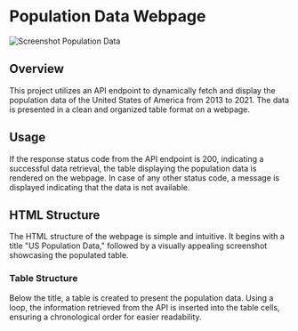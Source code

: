 # Population Data Webpage

![Screenshot Population Data](https://github.com/henrykrain/hw2/assets/120867004/49f9700a-c00c-4cb0-b3e7-7ac0b5016c27)

## Overview

This project utilizes an API endpoint to dynamically fetch and display the population data of the United States of America from 2013 to 2021. The data is presented in a clean and organized table format on a webpage.

## Usage

If the response status code from the API endpoint is 200, indicating a successful data retrieval, the table displaying the population data is rendered on the webpage. In case of any other status code, a message is displayed indicating that the data is not available.

## HTML Structure

The HTML structure of the webpage is simple and intuitive. It begins with a title "US Population Data," followed by a visually appealing screenshot showcasing the populated table.

### Table Structure

Below the title, a table is created to present the population data. Using a loop, the information retrieved from the API is inserted into the table cells, ensuring a chronological order for easier readability.
